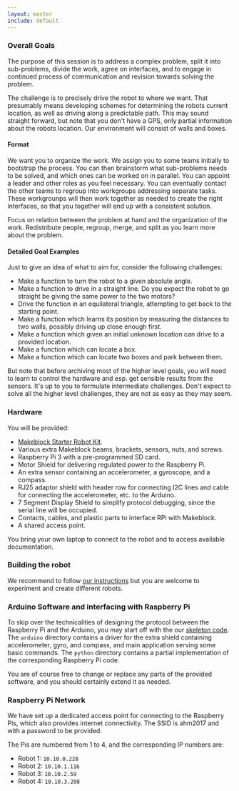 ```yaml
---
layout: master
include: default
---
```


### Overall Goals

The purpose of this session is to address a complex problem, split it into
sub-problems, divide the work, agree on interfaces, and to engage in
continued process of communication and revision towards solving the
problem.

The challenge is to precisely drive the robot to where we want. That
presumably means developing schemes for determining the robots current location, as
well as driving along a predictable path. This may sound straight
forward, but note that you don't have a GPS, only partial information about
the robots location. Our environment will consist of walls and boxes.


#### Format

We want you to organize the work. We assign you to some teams initially to
bootstrap the process. You can then brainstorm what sub-problems needs to
be solved, and which ones can be worked on in parallel. You can appoint a
leader and other roles as you feel necessary. You can eventually contact
the other teams to regroup into workgroups addressing separate tasks. These
workgrounps will then work together as needed to create the right
interfaces, so that you together will end up with a consistent solution.

Focus on relation between the problem at hand and the organization of the
work. Redistribute people, regroup, merge, and split as you learn more
about the problem.


#### Detailed Goal Examples

Just to give an idea of what to aim for, consider the following challenges:

- Make a function to turn the robot to a given absolute angle.
- Make a function to drive in a straight line. Do you expect the robot to
  go straight be giving the same power to the two motors?
- Drive the function in an equilateral triangle, attempting to get back to
  the starting point.
- Make a function which learns its position by measuring the distances to
  two walls, possibly driving up close enough first.
- Make a function which given an initial unknown location can drive to a
  provided location.
- Make a function which can locate a box.
- Make a function which can locate two boxes and park between them.

But note that before archiving most of the higher level goals, you will need
to learn to control the hardware and esp. get sensible results from the
sensors.  It's up to you to formulate intermediate challenges.  Don't expect
to solve all the higher level challenges, they are not as easy as they may
seem.


### Hardware

You will be provided:

- [Makeblock Starter Robot Kit](http://www.makeblock.com/starter-robot).
- Various extra Makeblock beams, brackets, sensors, nuts, and screws.
- Raspberry Pi 3 with a pre-programmed SD card.
- Motor Shield for delivering regulated power to the Raspberry Pi.
- An extra sensor containing an accelerometer, a gyroscope, and a compass.
- RJ25 adaptor shield with header row for connecting I2C lines and cable for
  connecting the accelerometer, etc. to the Arduino.
- 7 Segment Display Shield to simplify protocol debugging, since the serial
  line will be occupied.
- Contacts, cables, and plastic parts to interface RPi with Makeblock.
- A shared access point.

You bring your own laptop to connect to the robot and to access available
documentation.


### Building the robot

We recommend to follow [our instructions](/teamwork/building/) but you are
welcome to experiment and create different robots.


### Arduino Software and interfacing with Raspberry Pi

To skip over the technicalities of designing the protocol between the
Raspberry Pi and the Arduino, you may start off with the our
[skeleton code](https://github.com/neicnordic/ahm17.neic.nordforsk.org/tree/gh-pages/teamwork).
The `arduino` directory contains a driver for the extra shield
containing accelerometer, gyro, and compass, and main application serving
some basic commands.  The `python` directory contains a partial
implementation of the corresponding Raspberry Pi code.

You are of course free to change or replace any parts of the provided
software, and you should certainly extend it as needed.


### Raspberry Pi Network

We have set up a dedicated access point for connecting to the Raspberry Pis,
which also provides internet connectivity. The SSID is ahm2017 and with a
password to be provided.

The Pis are numbered from 1 to 4, and the corresponding IP numbers are:

- Robot 1: `10.10.0.228`
- Robot 2: `10.10.1.116`
- Robot 3: `10.10.2.59`
- Robot 4: `10.10.3.208`
